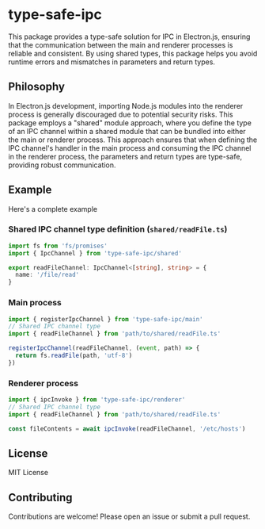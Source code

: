 # type-safe-ipc

This package provides a type-safe solution for IPC in Electron.js, ensuring that the communication between the main and renderer processes is reliable and consistent. By using shared types, this package helps you avoid runtime errors and mismatches in parameters and return types.

## Philosophy

In Electron.js development, importing Node.js modules into the renderer process is generally discouraged due to potential security risks. This package employs a "shared" module approach, where you define the type of an IPC channel within a shared module that can be bundled into either the main or renderer process. This approach ensures that when defining the IPC channel's handler in the main process and consuming the IPC channel in the renderer process, the parameters and return types are type-safe, providing robust communication.

## Example

Here's a complete example

### Shared IPC channel type definition (`shared/readFile.ts`)

```typescript
import fs from 'fs/promises'
import { IpcChannel } from 'type-safe-ipc/shared'

export readFileChannel: IpcChannel<[string], string> = {
  name: '/file/read'
}
```

### Main process

```typescript
import { registerIpcChannel } from 'type-safe-ipc/main'
// Shared IPC channel type
import { readFileChannel } from 'path/to/shared/readFile.ts'

registerIpcChannel(readFileChannel, (event, path) => {
  return fs.readFile(path, 'utf-8')
})
```

### Renderer process

```typescript
import { ipcInvoke } from 'type-safe-ipc/renderer'
// Shared IPC channel type
import { readFileChannel } from 'path/to/shared/readFile.ts'

const fileContents = await ipcInvoke(readFileChannel, '/etc/hosts')
```

## License

MIT License

## Contributing

Contributions are welcome! Please open an issue or submit a pull request.

